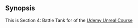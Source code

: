 ## Synopsis

This is Section 4: Battle Tank for of the [Udemy Unreal Course](https://www.udemy.com/unrealcourse/learn/v4/overview)